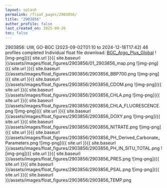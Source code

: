 ```yaml
---
layout: splash
permalink: /float_pages/2903856/
title: "2903856"
author_profile: false
last_created_on: 2025-09-26
toc: false
---
```

 
2903856: UW, GO-BGC (2023-09-02T01:10 to 2024-12-18T17:42)
46 profiles completed
Individual float file download: [BGC_Argo_Plus_Global](https://ftp.soest.hawaii.edu/bgc_argo_plus/Individual_Floats/outliers_removed/2903856_Sprof_processed.nc)
![img-png]({{ site.url }}{{ site.baseurl }}/assets/images/float_figures/2903856/01_2903856_map.png
![img-png]({{ site.url }}{{ site.baseurl }}/assets/images/float_figures/2903856/2903856_BBP700.png
![img-png]({{ site.url }}{{ site.baseurl }}/assets/images/float_figures/2903856/2903856_CDOM.png
![img-png]({{ site.url }}{{ site.baseurl }}/assets/images/float_figures/2903856/2903856_CHLA.png
![img-png]({{ site.url }}{{ site.baseurl }}/assets/images/float_figures/2903856/2903856_CHLA_FLUORESCENCE.png
![img-png]({{ site.url }}{{ site.baseurl }}/assets/images/float_figures/2903856/2903856_DOXY.png
![img-png]({{ site.url }}{{ site.baseurl }}/assets/images/float_figures/2903856/2903856_NITRATE.png
![img-png]({{ site.url }}{{ site.baseurl }}/assets/images/float_figures/2903856/2903856_PH_Derived_Carbonate_Parameters.png
![img-png]({{ site.url }}{{ site.baseurl }}/assets/images/float_figures/2903856/2903856_PH_IN_SITU_TOTAL.png
![img-png]({{ site.url }}{{ site.baseurl }}/assets/images/float_figures/2903856/2903856_PRES.png
![img-png]({{ site.url }}{{ site.baseurl }}/assets/images/float_figures/2903856/2903856_PSAL.png
![img-png]({{ site.url }}{{ site.baseurl }}/assets/images/float_figures/2903856/2903856_TEMP.png
